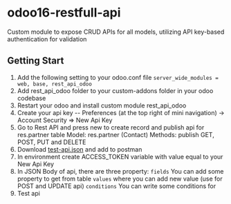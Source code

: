 # odoo16-restfull-api
Custom module to expose CRUD APIs for all models, utilizing API key-based authentication for validation

## Getting Start
1. Add the following setting to your odoo.conf file
`server_wide_modules = web, base, rest_api_odoo`
2. Add rest_api_odoo folder to your custom-addons folder in your odoo codebase
3. Restart your odoo and install custom module rest_api_odoo
4. Create your api key 
-- Preferences (at the top right of mini navigation) -> Account Security => New Api Key
5. Go to Rest API and press new to create record and publish api for res.partner table
Model: res.partner (Contact)
Methods: publish GET, POST, PUT and DELETE 
6. Download [test-api.json](test-api.json) and add to postman
7. In environment create ACCESS_TOKEN variable with value equal to your New Api Key
8. In JSON Body of api, there are three property:
`fields` You can add some property to get from table
`values` where you can add new value (use for POST and UPDATE api)
`conditions` You can write some conditions for
9. Test api

